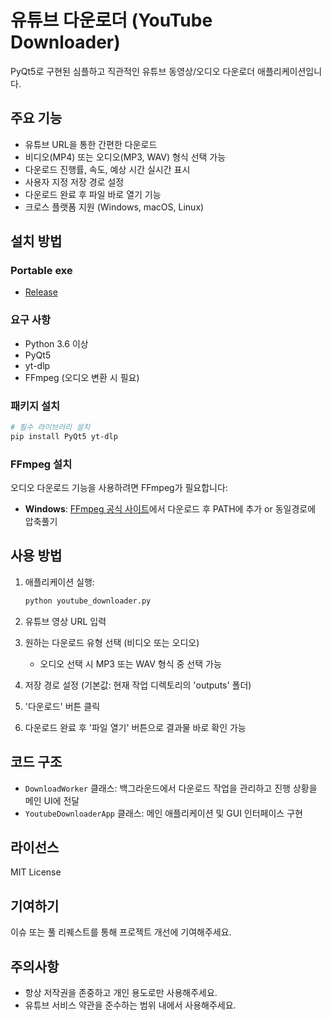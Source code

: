 # 유튜브 다운로더 (YouTube Downloader)

PyQt5로 구현된 심플하고 직관적인 유튜브 동영상/오디오 다운로더 애플리케이션입니다.

## 주요 기능

- 유튜브 URL을 통한 간편한 다운로드
- 비디오(MP4) 또는 오디오(MP3, WAV) 형식 선택 가능
- 다운로드 진행률, 속도, 예상 시간 실시간 표시
- 사용자 지정 저장 경로 설정
- 다운로드 완료 후 파일 바로 열기 기능
- 크로스 플랫폼 지원 (Windows, macOS, Linux)

## 설치 방법

### Portable exe
- [Release](https://github.com/PriuS2/YoutubeDownloader/releases)

### 요구 사항

- Python 3.6 이상
- PyQt5
- yt-dlp
- FFmpeg (오디오 변환 시 필요)

### 패키지 설치

```bash
# 필수 라이브러리 설치
pip install PyQt5 yt-dlp
```

### FFmpeg 설치

오디오 다운로드 기능을 사용하려면 FFmpeg가 필요합니다:

- **Windows**: [FFmpeg 공식 사이트](https://www.ffmpeg.org/download.html)에서 다운로드 후 PATH에 추가 or 동일경로에 압축풀기
  
## 사용 방법

1. 애플리케이션 실행:
   ```bash
   python youtube_downloader.py
   ```

2. 유튜브 영상 URL 입력

3. 원하는 다운로드 유형 선택 (비디오 또는 오디오)
   - 오디오 선택 시 MP3 또는 WAV 형식 중 선택 가능

4. 저장 경로 설정 (기본값: 현재 작업 디렉토리의 'outputs' 폴더)

5. '다운로드' 버튼 클릭

6. 다운로드 완료 후 '파일 열기' 버튼으로 결과물 바로 확인 가능

## 코드 구조

- `DownloadWorker` 클래스: 백그라운드에서 다운로드 작업을 관리하고 진행 상황을 메인 UI에 전달
- `YoutubeDownloaderApp` 클래스: 메인 애플리케이션 및 GUI 인터페이스 구현

## 라이선스

MIT License

## 기여하기

이슈 또는 풀 리퀘스트를 통해 프로젝트 개선에 기여해주세요.

## 주의사항

- 항상 저작권을 존중하고 개인 용도로만 사용해주세요.
- 유튜브 서비스 약관을 준수하는 범위 내에서 사용해주세요.
